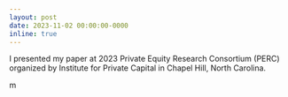 ```yaml
---
layout: post
date: 2023-11-02 00:00:00-0000
inline: true
---
```


I presented my paper at 2023 Private Equity Research Consortium (PERC) organized by Institute for Private Capital in Chapel Hill, North Carolina.

m